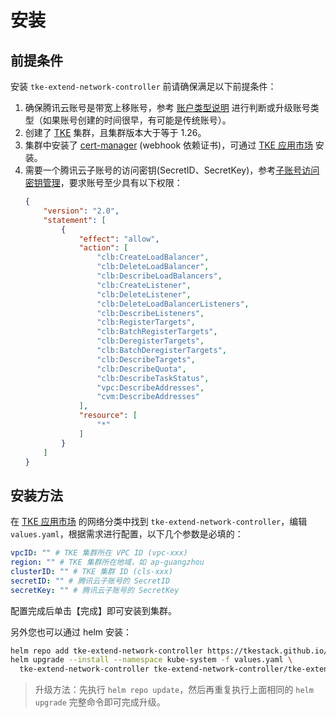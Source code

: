 # 安装

## 前提条件

安装 `tke-extend-network-controller` 前请确保满足以下前提条件：
1. 确保腾讯云账号是带宽上移账号，参考 [账户类型说明](https://cloud.tencent.com/document/product/1199/49090) 进行判断或升级账号类型（如果账号创建的时间很早，有可能是传统账号）。
2. 创建了 [TKE](https://cloud.tencent.com/product/tke) 集群，且集群版本大于等于 1.26。
3. 集群中安装了 [cert-manager](https://cert-manager.io/docs/installation/) (webhook 依赖证书)，可通过 [TKE 应用市场](https://console.cloud.tencent.com/tke2/helm/market) 安装。
4. 需要一个腾讯云子账号的访问密钥(SecretID、SecretKey)，参考[子账号访问密钥管理](https://cloud.tencent.com/document/product/598/37140)，要求账号至少具有以下权限：
    ```json
    {
        "version": "2.0",
        "statement": [
            {
                "effect": "allow",
                "action": [
                    "clb:CreateLoadBalancer",
                    "clb:DeleteLoadBalancer",
                    "clb:DescribeLoadBalancers",
                    "clb:CreateListener",
                    "clb:DeleteListener",
                    "clb:DeleteLoadBalancerListeners",
                    "clb:DescribeListeners",
                    "clb:RegisterTargets",
                    "clb:BatchRegisterTargets",
                    "clb:DeregisterTargets",
                    "clb:BatchDeregisterTargets",
                    "clb:DescribeTargets",
                    "clb:DescribeQuota",
                    "clb:DescribeTaskStatus",
                    "vpc:DescribeAddresses",
                    "cvm:DescribeAddresses"
                ],
                "resource": [
                    "*"
                ]
            }
        ]
    }
    ```

## 安装方法

在 [TKE 应用市场](https://console.cloud.tencent.com/tke2/helm/market) 的网络分类中找到 `tke-extend-network-controller`，编辑 `values.yaml`，根据需求进行配置，以下几个参数是必填的：

```yaml
vpcID: "" # TKE 集群所在 VPC ID (vpc-xxx)
region: "" # TKE 集群所在地域，如 ap-guangzhou
clusterID: "" # TKE 集群 ID (cls-xxx)
secretID: "" # 腾讯云子账号的 SecretID
secretKey: "" # 腾讯云子账号的 SecretKey
```

配置完成后单击【完成】即可安装到集群。

另外您也可以通过 helm 安装：

```bash
helm repo add tke-extend-network-controller https://tkestack.github.io/tke-extend-network-controller
helm upgrade --install --namespace kube-system -f values.yaml \
  tke-extend-network-controller tke-extend-network-controller/tke-extend-network-controller
```

> 升级方法：先执行 `helm repo update`，然后再重复执行上面相同的 `helm upgrade` 完整命令即可完成升级。
